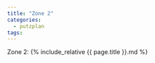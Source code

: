 ```yaml
---
title: "Zone 2"
categories:
  - putzplan
tags:
---
```

<!--more-->
Zone 2:
{%  include_relative {{ page.title }}.md  %}
<!--stackedit_data:
eyJoaXN0b3J5IjpbMjU3MDAzMDI3XX0=
-->